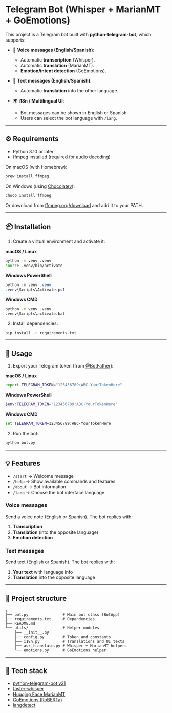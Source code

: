 # Telegram Bot (Whisper + MarianMT + GoEmotions)

This project is a Telegram bot built with **python-telegram-bot**, which supports:

- 🎤 **Voice messages (English/Spanish)**:
  - Automatic **transcription** (Whisper).
  - Automatic **translation** (MarianMT).
  - **Emotion/intent detection** (GoEmotions).

- 💬 **Text messages (English/Spanish)**:
  - Automatic **translation** into the other language.

- 🌍 **i18n / Multilingual UI**:
  - Bot messages can be shown in English or Spanish.
  - Users can select the bot language with `/lang`.

---

## ⚙️ Requirements

- Python 3.10 or later
- [ffmpeg](https://ffmpeg.org/) installed (required for audio decoding)

On macOS (with Homebrew):

```bash
brew install ffmpeg
```

On Windows (using [Chocolatey](https://chocolatey.org/)):

```powershell
choco install ffmpeg
```

Or download from [ffmpeg.org/download](https://ffmpeg.org/download.html) and add it to your PATH.

---

## 📦 Installation


1. Create a virtual environment and activate it:

**macOS / Linux**
```bash
python -m venv .venv
source .venv/bin/activate
```

**Windows PowerShell**
```powershell
python -m venv .venv
.venv\Scripts\Activate.ps1
```

**Windows CMD**
```cmd
python -m venv .venv
.venv\Scripts\activate.bat
```

2. Install dependencies:

```bash
pip install -r requirements.txt
```

---

## 🚀 Usage

1. Export your Telegram token (from [@BotFather](https://t.me/BotFather)):

**macOS / Linux**
```bash
export TELEGRAM_TOKEN="123456789:ABC-YourTokenHere"
```

**Windows PowerShell**
```powershell
$env:TELEGRAM_TOKEN="123456789:ABC-YourTokenHere"
```

**Windows CMD**
```cmd
set TELEGRAM_TOKEN=123456789:ABC-YourTokenHere
```

2. Run the bot:

```bash
python bot.py
```

---

## 💡 Features

- `/start` → Welcome message  
- `/help` → Show available commands and features  
- `/about` → Bot information  
- `/lang` → Choose the bot interface language  

### Voice messages
Send a voice note (English or Spanish). The bot replies with:
1. **Transcription**
2. **Translation** (into the opposite language)
3. **Emotion detection**

### Text messages
Send text (English or Spanish). The bot replies with:
1. **Your text** with language info
2. **Translation** into the opposite language

---

## 📂 Project structure

```
.
├── bot.py               # Main bot class (BotApp)
├── requirements.txt     # Dependencies
├── README.md
└── utils/               # Helper modules
    ├── __init__.py
    ├── config.py        # Token and constants
    ├── i18n.py          # Translations and UI texts
    ├── asr_translate.py # Whisper + MarianMT helpers
    └── emotions.py      # GoEmotions helper
```

---

## 🧩 Tech stack

- [python-telegram-bot v21](https://docs.python-telegram-bot.org/)
- [faster-whisper](https://github.com/guillaumekln/faster-whisper)
- [Hugging Face MarianMT](https://huggingface.co/Helsinki-NLP/opus-mt-en-es)
- [GoEmotions (RoBERTa)](https://huggingface.co/SamLowe/roberta-base-go_emotions)
- [langdetect](https://pypi.org/project/langdetect/)

